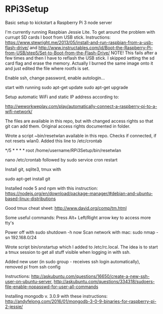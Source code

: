 # RPi3Setup
Basic setup to kickstart a Raspberry Pi 3 node server

I'm currently running Raspbian Jessie Lite. 
To get around the problem with currupt SD cards I boot from USB stick. Instructions:
https://www.stewright.me/2013/05/install-and-run-raspbian-from-a-usb-flash-drive/
and
http://www.instructables.com/id/Boot-the-Raspberry-Pi-from-USB/step5/Set-to-Boot-from-the-Flash-Drive/
NOTE! This fails after a few times and then I have to reflash the USB stick.
I skipped setting the sd card flag and erase the memory. Actually I burned the same image onto it and just edited the file where rootfs is set.

Enable ssh, change password, enable autologin...

start with running 
sudo apt-get update
sudo apt-get upgrade

Setup automatic WiFi and static IP address according to:

http://weworkweplay.com/play/automatically-connect-a-raspberry-pi-to-a-wifi-network/

The files are available in this repo, but with changed access rights so that git can add them. Original access rights documented in folder.

Wrote a script ~bin/resetwlan available in this repo. Checks if connected, if not resets wlan0. Added this line to /etc/crontab

*/5 * * * * root  /home/username/RPi3Setup/bin/resetwlan

nano /etc/crontab followed by sudo service cron restart


Install git, sqlite3, tmux with 

sudo apt-get install git

Installed node 5 and npm with this instruction:
https://nodejs.org/en/download/package-manager/#debian-and-ubuntu-based-linux-distributions

Good tmux cheat sheet:
http://www.dayid.org/comp/tm.html

Some useful commands: 
Press Alt+ Left/Right arrow key to access more tty's

Power off with sudo shutdown -h now
Scan network with mac: sudo nmap -sn 192.168.0/24


Wrote script bin/onstartup which I added to /etc/rc.local. The idea is to start a tmux session to get all stuff visible when logging in with ssh.

Added new user (in sudo group - receives ssh login automatically),
removed pi from ssh config

Instructions:
http://askubuntu.com/questions/16650/create-a-new-ssh-user-on-ubuntu-server, http://askubuntu.com/questions/334318/sudoers-file-enable-nopasswd-for-user-all-commands

Installing mongodb v. 3.0.9 with these instructions: http://andyfelong.com/2016/01/mongodb-3-0-9-binaries-for-raspberry-pi-2-jessie/
